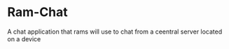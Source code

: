 Ram-Chat
========

A chat application that rams will use to chat from a ceentral server located on a device
